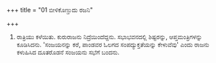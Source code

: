 +++
title = "01 ಬೀಳಿಕೊಣ್ಡುದು ರಜನಿ"

+++
1. ರಾತ್ರಿಯು ಕಳೆಯಿತು. ಕುರುರಾಜನು ನಿದ್ರೆಯಿಂದೆದ್ದನು. ಸಭಾಭವನದಲ್ಲಿ ಶಿಷ್ಟರನ್ನು, ಆಪ್ತಮಂತ್ರಿಗಳನ್ನು ಕೂಡಿಸಿದನು. 'ಸಂಜಯನನ್ನು ಕರೆ, ಪಾಂಡವರ ಓಲಗದ ಸಂಪದ್ಯುಕ್ತತೆಯನ್ನು ಕೇಳುವೆವು' ಎಂದು ರಾಜನು ಕಳುಹಿಸಿದ ದೂತರೊಡನೆ ಸಂಜಯನು ಸಭೆಗೆ ಬಂದನು.